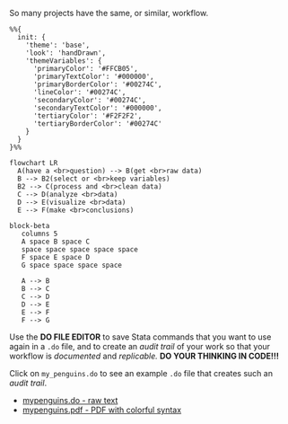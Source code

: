 So many projects have the same, or similar, workflow.

```mermaid
%%{
  init: {
    'theme': 'base',
    'look': 'handDrawn',
    'themeVariables': {
      'primaryColor': '#FFCB05',
      'primaryTextColor': '#000000',
      'primaryBorderColor': '#00274C',
      'lineColor': '#00274C',
      'secondaryColor': '#00274C',
      'secondaryTextColor': '#000000',
      'tertiaryColor': '#F2F2F2',
      'tertiaryBorderColor': '#00274C'
    }
  }
}%%

flowchart LR
  A(have a <br>question) --> B(get <br>raw data)
  B --> B2(select or <br>keep variables)
  B2 --> C(process and <br>clean data) 
  C --> D(analyze <br>data)
  D --> E(visualize <br>data)
  E --> F(make <br>conclusions)
```
```mermaid
block-beta
   columns 5
   A space B space C
   space space space space space
   F space E space D
   G space space space space

   A --> B
   B --> C
   C --> D
   D --> E
   E --> F
   F --> G
```

Use the **DO FILE EDITOR** to save Stata commands that you want to use again in a `.do` file, and to create an *audit trail* of your work so that your workflow is *documented* and *replicable.* **DO YOUR THINKING IN CODE!!!**

Click on `my_penguins.do` to see an example `.do` file that creates such an *audit trail*.

* [mypenguins.do - raw text](https://github.com/agrogan1/Stata/blob/main/do-files/my_penguins.do)
* [mypenguins.pdf - PDF with colorful syntax](https://agrogan1.github.io/Stata/do-files/my_penguins.pdf)
